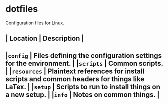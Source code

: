 # dotfiles
Configuration files for Linux.

| Location     | Description |
---------------------------------------------------------------------------------------
|`config`      | Files defining the configuration settings for the environment. |
|`scripts`     | Common scripts. |
|`resources`   | Plaintext references for install scripts and common headers for things like LaTex. |
|`setup`       | Scripts to run to install things on a new setup. |
|`info`        | Notes on common things. |
---------------------------------------------------------------------------------------

